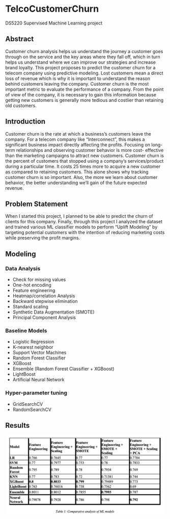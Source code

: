 # TelcoCustomerChurn
DS5220 Supervised Machine Learning project

## Abstract
Customer churn analysis helps us understand the journey a customer goes through on the service and the key areas where they fall off, which in turn helps us understand where we can improve our strategies and increase brand loyalty. This project proposes to predict the customer churn for a telecom company using predictive modeling.
Lost customers mean a direct loss of revenue which is why it is important to understand the reason behind customers leaving the company. Customer churn is the most important metric to evaluate the performance of a company. From the point of view of the company, it is necessary to gain this information because getting new customers is generally more tedious and costlier than retaining old customers.

## Introduction
Customer churn is the rate at which a business’s customers leave the company. For a telecom company like “Interconnect”, this makes a significant business impact directly affecting the profits. Focusing on long-term relationships and observing customer behavior is more cost- effective than the marketing campaigns to attract new customers. Customer churn is the percent of customers that stopped using a company’s services/product during a particular time.
It costs 25 times more to acquire a new customer as compared to retaining customers. This alone shows why tracking customer churn is so important. Also, the more we learn about customer behavior, the better understanding we’ll gain of the future expected revenue.

## Problem Statement
When I started this project, I planned to be able to predict the churn of clients for this company. Finally, through this project I analyzed the dataset and trained various ML classifier models to perform “Uplift Modeling” by targeting potential customers with the intention of reducing marketing costs while preserving the profit margins.

## Modeling
### Data Analysis
- Check for missing values
- One-hot encoding
- Feature engineering
- Heatmap/correlation Analysis
- Backward stepwise elimination
- Standard scaling
- Synthetic Data Augmentation (SMOTE)
- Principal Component Analysis
 
### Baseline Models
- Logistic Regression 
- K-nearest neighbor
- Support Vector Machines
- Random Forest Classifier
- XGBoost 
- Ensemble (Random Forest Classifier + XGBoost)
- LightBoost
- Artificial Neural Network

### Hyper-parameter tuning
- GridSearchCV
- RandomSearchCV

## Results
![image](https://github.com/shuchita28/TelcoCustomerChurn/blob/main/Screen%20Shot%202022-08-28%20at%206.23.03%20PM.png)


